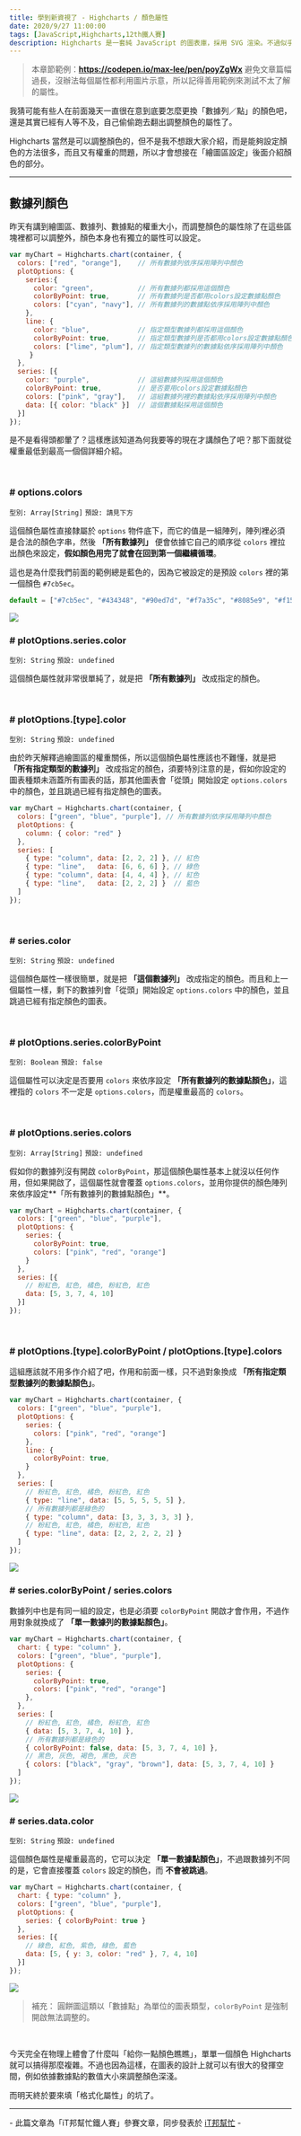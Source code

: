 ```yaml
---
title: 學到新資視了 - Highcharts / 顏色屬性
date: 2020/9/27 11:00:00
tags: [JavaScript,Highcharts,12th鐵人賽]
description: Highcharts 是一套純 JavaScript 的圖表庫，採用 SVG 渲染。不過似乎是使用人數較少的關係，國內的相關文章寥寥可數，加上官方文件的中翻文本也是較舊的版號，所以這次希望能以一個使用過 Highcharts 的開發者角度來跟各位介紹它，希望以我的使用經驗可以讓大家認識 Highcharts 的強大功能與應用，那就先來看看它的優點與特性吧！
---
```


> 本章節範例：**https://codepen.io/max-lee/pen/poyZgWx**
> 避免文章篇幅過長，沒辦法每個屬性都利用圖片示意，所以記得善用範例來測試不太了解的屬性。

我猜可能有些人在前面幾天一直很在意到底要怎麼更換「數據列／點」的顏色吧，還是其實已經有人等不及，自己偷偷跑去翻出調整顏色的屬性了。

Highcharts 當然是可以調整顏色的，但不是我不想跟大家介紹，而是能夠設定顏色的方法很多，而且又有權重的問題，所以才會想接在「繪圖區設定」後面介紹顏色的部分。

---

## 數據列顏色

昨天有講到繪圖區、數據列、數據點的權重大小，而調整顏色的屬性除了在這些區塊裡都可以調整外，顏色本身也有獨立的屬性可以設定。

```javascript
var myChart = Highcharts.chart(container, {
  colors: ["red", "orange"],    // 所有數據列依序採用陣列中顏色 
  plotOptions: {
    series:{ 
      color: "green",           // 所有數據列都採用這個顏色
      colorByPoint: true,       // 所有數據列是否都用colors設定數據點顏色
      colors: ["cyan", "navy"], // 所有數據列的數據點依序採用陣列中顏色
    },
    line: { 
      color: "blue",            // 指定類型數據列都採用這個顏色
      colorByPoint: true,       // 指定類型數據列是否都用colors設定數據點顏色
      colors: ["lime", "plum"], // 指定類型數據列的數據點依序採用陣列中顏色
     }
  },
  series: [{
    color: "purple",            // 這組數據列採用這個顏色
    colorByPoint: true,         // 是否要用colors設定數據點顏色
    colors: ["pink", "gray"],   // 這組數據列裡的數據點依序採用陣列中顏色
    data: [{ color: "black" }]  // 這個數據點採用這個顏色
  }]
});
```

是不是看得頭都暈了？這樣應該知道為何我要等的現在才講顏色了吧？那下面就從權重最低到最高一個個詳細介紹。

<br/>

### # options.colors
`型別: Array[String]` `預設: 請見下方`

這個顏色屬性直接隸屬於 `options` 物件底下，而它的值是一組陣列，陣列裡必須是合法的顏色字串，然後 **「所有數據列」** 便會依據它自己的順序從 `colors` 裡拉出顏色來設定，**假如顏色用完了就會在回到第一個繼續循環**。

這也是為什麼我們前面的範例總是藍色的，因為它被設定的是預設 `colors` 裡的第一個顏色 `#7cb5ec`。

```javascript
default = ["#7cb5ec", "#434348", "#90ed7d", "#f7a35c", "#8085e9", "#f15c80", "#e4d354", "#2b908f", "#f45b5b", "#91e8e1"]
``` 

<img src="/img/content/highcharts-13/color.png" style="max-width: 600px;" />

<br/>

### # plotOptions.series.color
`型別: String` `預設: undefined`

這個顏色屬性就非常很單純了，就是把 **「所有數據列」** 改成指定的顏色。

<br/>

### # plotOptions.[type].color
`型別: String` `預設: undefined`

由於昨天解釋過繪圖區的權重關係，所以這個顏色屬性應該也不難懂，就是把 **「所有指定類型的數據列」** 改成指定的顏色，須要特別注意的是，假如你設定的圖表種類未涵蓋所有圖表的話，那其他圖表會「從頭」開始設定 `options.colors` 中的顏色，並且跳過已經有指定顏色的圖表。

```javascript
var myChart = Highcharts.chart(container, {
  colors: ["green", "blue", "purple"], // 所有數據列依序採用陣列中顏色 
  plotOptions: {
    column: { color: "red" }
  },
  series: [
    { type: "column", data: [2, 2, 2] }, // 紅色
    { type: "line",   data: [6, 6, 6] }, // 綠色
    { type: "column", data: [4, 4, 4] }, // 紅色
    { type: "line",   data: [2, 2, 2] }  // 藍色
  ]
});
```

<br/>

### # series.color
`型別: String` `預設: undefined`

這個顏色屬性一樣很簡單，就是把 **「這個數據列」** 改成指定的顏色。而且和上一個屬性一樣，剩下的數據列會「從頭」開始設定 `options.colors` 中的顏色，並且跳過已經有指定顏色的圖表。

<br/>

### # plotOptions.series.colorByPoint
`型別: Boolean` `預設: false`

這個屬性可以決定是否要用 `colors` 來依序設定 **「所有數據列的數據點顏色」**，這裡指的 `colors` 不一定是 `options.colors`，而是權重最高的 `colors`。

<br/>

### # plotOptions.series.colors
`型別: Array[String]` `預設: undefined`

假如你的數據列沒有開啟 `colorByPoint`，那這個顏色屬性基本上就沒以任何作用，但如果開啟了，這個屬性就會覆蓋 `options.colors`，並用你提供的顏色陣列來依序設定**「所有數據列的數據點顏色」**。
```javascript
var myChart = Highcharts.chart(container, {
  colors: ["green", "blue", "purple"],
  plotOptions: {
    series: {
      colorByPoint: true,
      colors: ["pink", "red", "orange"]
    }
  },
  series: [{ 
    // 粉紅色, 紅色, 橘色, 粉紅色, 紅色
    data: [5, 3, 7, 4, 10] 
  }] 
});
```

<br/>

### # plotOptions.[type].colorByPoint / plotOptions.[type].colors

這組應該就不用多作介紹了吧，作用和前面一樣，只不過對象換成 **「所有指定類型數據列的數據點顏色」**。

```javascript
var myChart = Highcharts.chart(container, {
  colors: ["green", "blue", "purple"],
  plotOptions: {
    series: {
      colors: ["pink", "red", "orange"]
    },
    line: {
      colorByPoint: true,
    }
  },
  series: [
    // 粉紅色, 紅色, 橘色, 粉紅色, 紅色
    { type: "line", data: [5, 5, 5, 5, 5] },
    // 所有數據列都是綠色的
    { type: "column", data: [3, 3, 3, 3, 3] },
    // 粉紅色, 紅色, 橘色, 粉紅色, 紅色
    { type: "line", data: [2, 2, 2, 2, 2] }
  ] 
});
```

<img src="/img/content/highcharts-13/color1.png" style="max-width: 600px;" />

<br/>

### # series.colorByPoint / series.colors

數據列中也是有同一組的設定，也是必須要 `colorByPoint` 開啟才會作用，不過作用對象就換成了 **「單一數據列的數據點顏色」**。

```javascript
var myChart = Highcharts.chart(container, {
  chart: { type: "column" },
  colors: ["green", "blue", "purple"],
  plotOptions: {
    series: {
      colorByPoint: true,
      colors: ["pink", "red", "orange"]
    },
  },
  series: [
    // 粉紅色, 紅色, 橘色, 粉紅色, 紅色
    { data: [5, 3, 7, 4, 10] },
    // 所有數據列都是綠色的
    { colorByPoint: false, data: [5, 3, 7, 4, 10] },
    // 黑色, 灰色, 褐色, 黑色, 灰色
    { colors: ["black", "gray", "brown"], data: [5, 3, 7, 4, 10] }
  ] 
});
```

<img src="/img/content/highcharts-13/color2.png" style="max-width: 600px;" />

<br/>

### # series.data.color
`型別: String` `預設: undefined`

這個顏色屬性是權重最高的，它可以決定 **「單一數據點顏色」**，不過跟數據列不同的是，它會直接覆蓋 `colors` 設定的顏色，而 **不會被跳過**。

```javascript
var myChart = Highcharts.chart(container, {
  chart: { type: "column" },
  colors: ["green", "blue", "purple"],
  plotOptions: {
    series: { colorByPoint: true }
  },
  series: [{ 
    // 綠色, 紅色, 紫色, 綠色, 藍色
    data: [5, { y: 3, color: "red" }, 7, 4, 10]
  }] 
});
```

<img src="/img/content/highcharts-13/color3.png" style="max-width: 600px;" />

<br/>

> 補充： 圓餅圖這類以「數據點」為單位的圖表類型，`colorByPoint` 是強制開啟無法調整的。

<br/>

今天完全在物理上體會了什麼叫「給你一點顏色瞧瞧」，單單一個顏色 Highcharts 就可以搞得那麼複雜。不過也因為這樣，在圖表的設計上就可以有很大的發揮空間，例如依據數據點的數值大小來調整顏色深淺。

而明天終於要來填「格式化屬性」的坑了。

---

\- 此篇文章為「iT邦幫忙鐵人賽」參賽文章，同步發表於 [iT邦幫忙](https://ithelp.ithome.com.tw/articles/10244723) -
